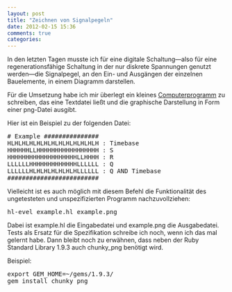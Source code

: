 ```yaml
---
layout: post
title: "Zeichnen von Signalpegeln"
date: 2012-02-15 15:36
comments: true
categories: 
---
```

<p>In den letzten Tagen musste ich für eine digitale Schaltung—also für eine
regenerationsfähige Schaltung in der nur diskrete Spannungen genutzt werden—die
Signalpegel, an den Ein- und Ausgängen der einzelnen Bauelemente, in einem
Diagramm darstellen.</p>

<p>Für die Umsetzung habe ich mir überlegt ein kleines
<a href='https://github.com/mxreg/petridish/tree/master/hl-evel'>Computerprogramm</a>
zu schreiben, das eine Textdatei ließt und die graphische Darstellung in Form
einer png-Datei ausgibt.</p>

<p>Hier ist ein Beispiel zu der folgenden Datei:</p>

<pre>
# Example ###############
HLHLHLHLHLHLHLHLHLHLHLHLH : Timebase
HHHHHHLLHHHHHHHHHHHHHHHHH : S
HHHHHHHHHHHHHHHHHHHLLHHHH : R
LLLLLLHHHHHHHHHHHHHLLLLLL : Q
LLLLLLHLHLHLHLHLHLHLLLLLL : Q AND Timebase
#########################
</pre>

<p>Vielleicht ist es auch möglich mit diesem Befehl die Funktionalität des
ungetesteten und unspezifizierten Programm nachzuvollziehen:</p>

<pre>hl-evel example.hl example.png</pre>

<p>Dabei ist example.hl die Eingabedatei und example.png die Ausgabedatei. Tests
als Ersatz für die Spezifikation schreibe ich noch, wenn ich das mal gelernt
habe. Dann bleibt noch zu erwähnen, dass neben der Ruby Standard Library 1.9.3
auch chunky_png benötigt wird.</p>

<p>Beispiel:</p>

<pre>
export GEM_HOME=~/gems/1.9.3/
gem install chunky_png
</pre>
